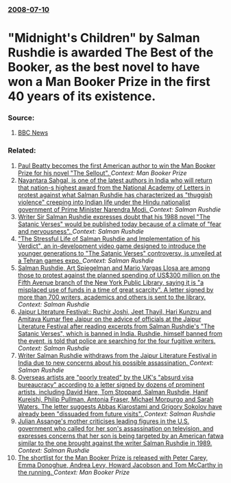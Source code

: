 ### [2008-07-10](/news/2008/07/10/index.md)

#  "Midnight's Children" by Salman Rushdie is awarded The Best of the Booker, as the best novel to have won a Man Booker Prize in the first 40 years of its existence. 




### Source:

1. [BBC News](http://news.bbc.co.uk/2/hi/entertainment/7499495.stm)

### Related:

1. [Paul Beatty becomes the first American author to win the Man Booker Prize for his novel "The Sellout". ](/news/2016/10/25/paul-beatty-becomes-the-first-american-author-to-win-the-man-booker-prize-for-his-novel-the-sellout.md) _Context: Man Booker Prize_
2. [Nayantara Sahgal, is one of the latest authors in India who will return that nation-s highest award from the National Academy of Letters in protest against what Salman Rushdie has characterized as "thuggish violence" creeping into Indian life under the Hindu nationalist government of Prime Minister Narendra Modi. ](/news/2015/10/17/nayantara-sahgal-is-one-of-the-latest-authors-in-india-who-will-return-that-nation-s-highest-award-from-the-national-academy-of-letters-i.md) _Context: Salman Rushdie_
3. [Writer Sir Salman Rushdie expresses doubt that his 1988 novel "The Satanic Verses" would be published today because of a climate of "fear and nervousness". ](/news/2012/09/17/writer-sir-salman-rushdie-expresses-doubt-that-his-1988-novel-the-satanic-verses-would-be-published-today-because-of-a-climate-of-fear-an.md) _Context: Salman Rushdie_
4. ["The Stressful Life of Salman Rushdie and Implementation of his Verdict", an in-development video game designed to introduce the younger generations to "The Satanic Verses" controversy, is unveiled at a Tehran games expo. ](/news/2012/06/26/the-stressful-life-of-salman-rushdie-and-implementation-of-his-verdict-an-in-development-video-game-designed-to-introduce-the-younger-gen.md) _Context: Salman Rushdie_
5. [Salman Rushdie, Art Spiegelman and Mario Vargas Llosa are among those to protest against the planned spending of US$300 million on the Fifth Avenue branch of the New York Public Library, saying it is "a misplaced use of funds in a time of great scarcity". A letter signed by more than 700 writers, academics and others is sent to the library. ](/news/2012/05/10/salman-rushdie-art-spiegelman-and-mario-vargas-llosa-are-among-those-to-protest-against-the-planned-spending-of-us-300-million-on-the-fifth.md) _Context: Salman Rushdie_
6. [Jaipur Literature Festival:: Ruchir Joshi, Jeet Thayil, Hari Kunzru and Amitava Kumar flee Jaipur on the advice of officials at the Jaipur Literature Festival after reading excerpts from Salman Rushdie's "The Satanic Verses", which is banned in India. Rushdie, himself banned from the event, is told that police are searching for the four fugitive writers. ](/news/2012/01/23/jaipur-literature-festival-ruchir-joshi-jeet-thayil-hari-kunzru-and-amitava-kumar-flee-jaipur-on-the-advice-of-officials-at-the-jaipur-l.md) _Context: Salman Rushdie_
7. [Writer Salman Rushdie withdraws from the Jaipur Literature Festival in India due to new concerns about his possible assassination. ](/news/2012/01/20/writer-salman-rushdie-withdraws-from-the-jaipur-literature-festival-in-india-due-to-new-concerns-about-his-possible-assassination.md) _Context: Salman Rushdie_
8. [Overseas artists are "poorly treated" by the UK's "absurd visa bureaucracy" according to a letter signed by dozens of prominent artists, including David Hare, Tom Stoppard, Salman Rushdie, Hanif Kureishi, Philip Pullman, Antonia Fraser, Michael Morpurgo and Sarah Waters. The letter suggests Abbas Kiarostami and Grigory Sokolov have already been "dissuaded from future visits". ](/news/2011/06/27/overseas-artists-are-poorly-treated-by-the-uk-s-absurd-visa-bureaucracy-according-to-a-letter-signed-by-dozens-of-prominent-artists-inc.md) _Context: Salman Rushdie_
9. [Julian Assange's mother criticises leading figures in the U.S. government who called for her son's assassination on television, and expresses concerns that her son is being targeted by an American fatwa similar to the one brought against the writer Salman Rushdie in 1989. ](/news/2011/02/14/julian-assange-s-mother-criticises-leading-figures-in-the-u-s-government-who-called-for-her-son-s-assassination-on-television-and-expresse.md) _Context: Salman Rushdie_
10. [The shortlist for the Man Booker Prize is released with Peter Carey, Emma Donoghue, Andrea Levy, Howard Jacobson and Tom McCarthy in the running. ](/news/2010/09/7/the-shortlist-for-the-man-booker-prize-is-released-with-peter-carey-emma-donoghue-andrea-levy-howard-jacobson-and-tom-mccarthy-in-the-run.md) _Context: Man Booker Prize_
